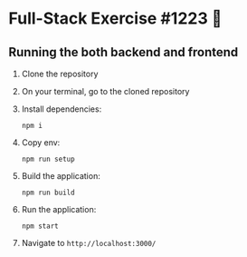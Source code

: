 
  # Full-Stack Exercise #1223 📝  
  
## Running the both backend and frontend
1. Clone the repository
2. On your terminal, go to the cloned repository
3. Install dependencies:

    ```
    npm i
    
    ```

4. Copy env:

    ```
    npm run setup

    ```
5. Build the application:

    ```
    npm run build

    ```
6. Run the application:

    ```
    npm start

    ```

7. Navigate to `http://localhost:3000/`